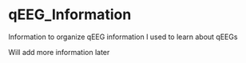 # qEEG_Information
Information to organize qEEG information I used to learn about qEEGs

Will add more information later
